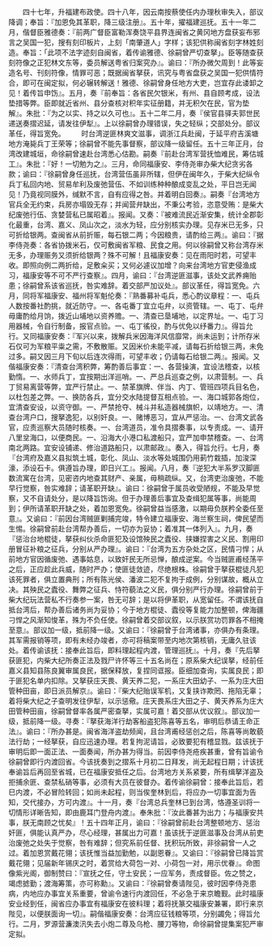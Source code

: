 <!-- { "loadSidebar": true } -->
　　四十七年，升福建布政使。四十八年，因云南按蔡使任内办理秋审失入，部议降调；奉旨：『加恩免其革职，降三级注册』。五十年，擢福建巡抚。五十一年二月，偕督臣雅德奏：『前两广督臣富勒浑奏饶平县界连闽省之黄冈地方盘获妄布邪言之吴国一犯，搜有刻印板片，上刻「南肇道人」字样；该犯供称闽省刻字林姓刻造。奉旨：「此项不法字迹刻自闽省，着传谕雅德、徐嗣曾严切查拏」。臣等随查获刻符像之正犯林文东等，委员解送粤省归案究办』。谕曰：『所办微欠周到！此等妄造名号、刊刻符像，情罪可恶；既据闽省拏获，讯究与粤省盘获之吴国一犯供情符合，即可在闽定拟，何必辗转解送！雅德、徐嗣曾身任地方大吏，岂宜存此诿卸之见！着传旨申饬』。五月，奏『前奉旨：各省民欠银米，有州、县自顾考成，设法垫措等弊。臣即就近省州、县分查核对积年实征册籍，并无积欠在民，官为垫解』。朱批：『为之以实、持之以久可也』。五十二年二月，奏『侯官县驿夫郭世民递送奏摺迟延，请发往伊犁』。上以徐嗣曾办理错误，失之轻纵；交部处分。部议革任，得旨宽免。
　　时台湾逆匪林爽文滋事，调浙江兵赴闽，于延平府吉溪塘地方淹毙兵丁王荣等；徐嗣曾不能先事督察，部议降一级留任。五十三年正月，台湾改建城垣，命徐嗣曾速赴台湾悉心估勘。嗣奏『前赴台湾军营抚恤难民，筹估城工』。朱批：『好！一切勉为之』。三月，命同福康安、李侍尧审办柴大纪贪劣各款；谕曰：『徐嗣曾身任巡抚，台湾营伍虽非所辖，但伊在闽年久，于柴大纪纵令兵丁私回内地、贸易牟利及废弛营伍、不如训练种种酿成变乱之处，平日岂无闻见！乃竟视同膜外，缄默不言，自有应得之咎。并着明白回奏』。嗣奏『台湾地方官兵全无约束，兵房亦塌毁无存；并闻营弁缺出，不秉公考验，恣意受贿：是柴大纪废弛行伍、贪婪营私已属昭着』。报闻。又奏：『被难流民近渐安集，统计全郡彰化最重，台湾、嘉义、凤山次之，淡水为轻，应分别核实办理。见存米已无多，只可折给银两。查闽省从前折赈，每石银二两；今因粮贵，请酌给三两』。谕曰：『据李侍尧奏：各省协拨米石，仅可敷闽省军粮、民食之用。何以徐嗣曾又称台湾存米无多，办理赈务又须折给银两？殊不可解！且福康安奏：见在雨阳时若，可望丰收。即照向例二两折给，足敷籴买；又何必遽议加增？向来台湾地方官吏侵渔成习，福康安等不可不严行查察』。四月，谕曰：『台湾逆匪滋事，该处文武养痈贻患；徐嗣曾系该省巡抚，咎实难辞。着交部严加议处』。部议革任，得旨宽免。六月，同将军福康安、福州将军魁伦奏：『熟番募补屯兵，悉心酌议章程：一、屯兵人数按番社酌挑，就近防守。一、各屯番丁宜立屯弁，以资管辖。一、屯丁、屯弁毋庸酌给月饷，拨近山埔地以资养赡。一、清查已垦埔地，以定界址。一、屯丁习用器械，令自行制备，报官点验。一、屯丁徭役，酌与优免以纾番力』。得旨允行。又同福康安奏：『军兴以来，拨解兵米因海洋风信靡常，尚未运到；计所存米石仅可为军粮平粜之需，不敷散赈。又因米价未能平减，请每石折给银三两，未免过多。嗣又因三月下旬以后连次得雨，可望丰收；仍请每石给银二两』。报闻。又偕福康安奏：『清查台湾积弊，筹酌善后事宜：一、各营操演，宜设法稽查，以核勤惰。一、水师兵丁，宜按期出洋巡哨。一、严总兵巡查之例，以肃营制。一、兵丁贸易离营等弊，宜严行禁止。一、禁革旗牌、伴当、内丁、管班四项兵目名色，以杜包差之弊。一、换防各兵，宜分交水陆提督互相点验。一、海口城郭各炮位，宜清查安设，以资守御。一、严禁抢夺、械斗并私造器械旗帜，以靖地方。一、清查台湾户口，搜拏逸犯，以别奸良。一、赌博恶习，宜从严惩治。一、台湾文武各官，应责巡察大员随时核奏。一、台湾道员，准令具摺奏事，以专责成。一、请开八里坌海口，以便商民。一、沿海大小港口私渡船只，宜严加申禁稽查。一、台湾南北两路。宜安设铺递、修治道路船只，以肃邮政』。奏入，得旨允行。七月，奏『台湾府及嘉义县拟筑土城，彰化、凤山、淡水等处城围仍用莿竹栽插，加浚深濠，添设石卡。俱遵旨办理，即日兴工』。报闻。八月，奏『逆犯大半系罗汉脚匪数流寓在台湾，见密咨内地查其财产、亲属，毋稍疏纵。又，台湾吏治废弛，不能早行觉察，咎实难辞；请革职开缺』。谕曰：徐嗣曾于属员收受陋规，不能及早觉察，又不自请处分，是以降旨饬询。但于办理善后事宜及查缉犯属等事，尚能周到；伊所请革职开缺之处，着加恩宽免。徐嗣曾益当感激，以期毋负朕矜全委任至意』。又谕曰：『前因台湾贼匪剿捕完竣，特令建立福康安、海兰察生祠，俾民望而生惕。徐嗣曾前赴台湾帮办善后，一切亦为妥协；着准其一体列入』。九月，奏『惩治台地棍徒，拏获纠伙杀命匪犯及设馆殃民之蠹役、挟嫌捏害之义民、割用印册冒征补粮之征兵，分别从严办理』。谕曰：『台湾为五方杂处之区，民情刁悍；从前地方官因循废弛、遇事姑息，以致奸民无所忌惮，酿成逆案。今当贼匪甫经荡平之后，正应趁此兵威，随时严办；使匪徒敛迹，尽绝根株。徐嗣曾于拏获棍徒凡犯该死罪者，俱立置典刑；所有陈光侯、潘波二犯不复拘于成例，分别谋故，概从立决。其殃民之蠹役、舞弊之征兵、恃符藐法之义民，俱分别严行办理。徐嗣曾前于柴大纪玩法营私不行奏参一案，咎无可辞；是以将伊革职，从宽留任。不谓该抚自抵台湾后，帮办善后诸务尚为妥协；今于地方棍徒、蠹役等复能力加整顿，俾海疆刁悍之风渐知悛革，殊为不负任使。徐嗣曾着交部议叙，以示朕赏功罚罪各不相掩至意』。部议加一级，抵前降一级。又谕曰：『徐嗣曾于台湾诸事，亦俱办有条理。其军需报销等项，即有未经办竣者，亦可将稿案带至内地次第核销，无庸久驻该处。着传谕该抚：接奉此旨后，即料理起程内渡，管理巡抚』。十月，奏『先后拏获匪犯，内柴大纪所奏正法及戮尸许怀等三十五名尚在；原系柴大纪误拏，经前任嘉义县知县陈良翼审属良民，据保释放，复捏同诓报。臣细加查询，实属良民；即于匪犯名单内扣除。又拏获庄天畏、黄天养二犯，一系庄大田幼子、一系为庄大田管种田亩，即日派员解京』。谕曰：『柴大纪贻误军机，又复挟诈欺罔、拖陷无辜；着将柴大纪之子查明发往伊犁，以示惩儆。庄天畏系庄大田之子、黄天养系为庄大田管种田亩，徐嗣曾督率各属严密查拏，实属可嘉！着交部从优议叙』。部议加一级，抵前降一级。寻奏：『拏获海洋行劫客船盗犯陈喜等五名，审明后恭请王命正法』。谕曰：『所办甚是。闽省海洋盗劫频闻，且台湾甫经惩创之后，陈喜等尚敢藐法行劫；一经拏获，自应迅速办理。若复拘泥请旨，必致要犯有稽显戮。兹该抚于审明后即一面正法、一面奏闻，所办甚为得当。前因李侍尧疮疾甚重，曾有旨谕令徐嗣曾即行内渡回省。今该抚奏到之摺系十月初二日拜发，尚无起程日期；计该抚奉谕旨后再回至省城，已在福康安抵任之后。台湾地方关系紧要，所有缉拏洋盗及拒捕余匪、查禁私硝等事，必须有大员在彼督办。着传谕徐嗣曾：接奉此旨后，若巳内渡，不必冒险转回；如尚未起程，则当俟奎林到后，将应办一切事宜面为告知，交代接办，方可内渡』。十一月，奏『台湾总兵奎林已到台湾，恪遵圣训将一切情形详晰告知，即由鹿耳门登舟内渡』。奉朱批：『汝此番甚为出力；与福康安共事，朕无南顾之忧矣』！五十四年正月，谕曰：『徐嗣曾前赴台湾整顿地方、惩治奸匪，俱能认真严办，尽心经理，甚属出力可嘉！虽该抚于逆匪滋事及台湾从前吏治废弛之处失于觉察，咎有难辞；但究系前任督、抚积玩所致，非徐嗣曾一人之过。着加恩赏戴花翎；该抚惟当益加勤勉，以副恩眷』。又谕曰：『徐嗣曾已降旨赏戴花翎；见届新年锡庆之时，着赏给大荷包一对、小荷包一对，用示优眷』。命图像紫光阁，御制赞曰：『宣抚之任，守土安民；一应军务，责成督臣。佐之赞之，竭虑摅勤；渡海筹策，亦可称勳』。又谕曰：『徐嗣曾奏请陛见，彼时因李侍尧患病，内地应办事宜关系重要，曾谕令速行内渡回任，不必急于来京瞻觐。此时福康安业经到任，闽省应办事宜有福康安在彼料理；着将抚篆交福康安兼署，即行来京陛见，以便朕面询一切』。嗣偕福康安奏：台湾应征钱粮等项，分别蠲免；得旨允行。二月，罗源营濂澳汛失去小炮二尊及乌枪、腰刀等物，命徐嗣曾提集案犯严审定拟。
